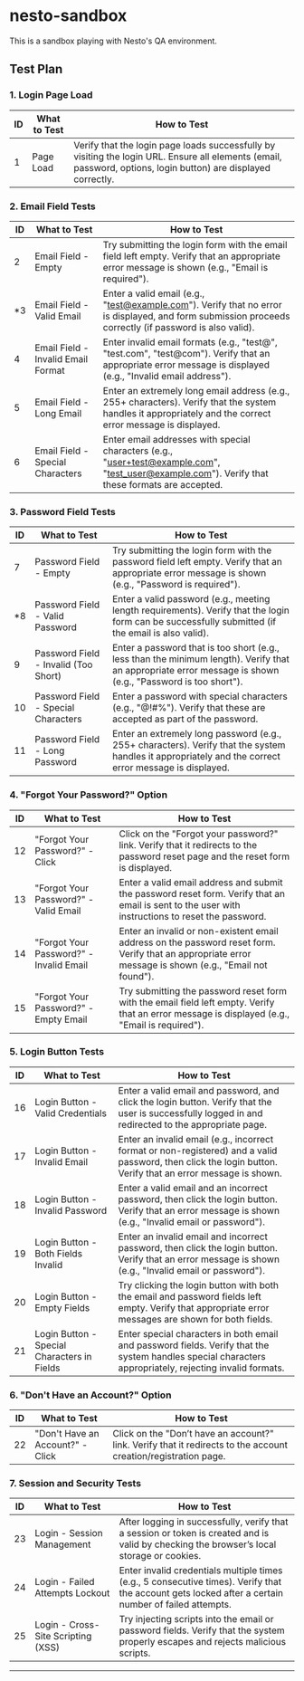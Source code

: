# nesto-sandbox

This is a sandbox playing with Nesto's QA environment.

## Test Plan

### 1. **Login Page Load**

| **ID** | **What to Test**                  | **How to Test**                                                                                                                                             |
|--------|-----------------------------------|-------------------------------------------------------------------------------------------------------------------------------------------------------------|
| 1      | Page Load                         | Verify that the login page loads successfully by visiting the login URL. Ensure all elements (email, password, options, login button) are displayed correctly. |

### 2. **Email Field Tests**

| **ID** | **What to Test**                  | **How to Test**                                                                                                                                             |
|--------|-----------------------------------|-------------------------------------------------------------------------------------------------------------------------------------------------------------|
| 2      | Email Field - Empty               | Try submitting the login form with the email field left empty. Verify that an appropriate error message is shown (e.g., "Email is required").                |
| *3      | Email Field - Valid Email         | Enter a valid email (e.g., "test@example.com"). Verify that no error is displayed, and form submission proceeds correctly (if password is also valid).        |
| 4      | Email Field - Invalid Email Format| Enter invalid email formats (e.g., "test@", "test.com", "test@com"). Verify that an appropriate error message is displayed (e.g., "Invalid email address").   |
| 5      | Email Field - Long Email          | Enter an extremely long email address (e.g., 255+ characters). Verify that the system handles it appropriately and the correct error message is displayed.    |
| 6      | Email Field - Special Characters  | Enter email addresses with special characters (e.g., "user+test@example.com", "test_user@example.com"). Verify that these formats are accepted.              |

### 3. **Password Field Tests**

| **ID** | **What to Test**                  | **How to Test**                                                                                                                                             |
|--------|-----------------------------------|-------------------------------------------------------------------------------------------------------------------------------------------------------------|
| 7      | Password Field - Empty            | Try submitting the login form with the password field left empty. Verify that an appropriate error message is shown (e.g., "Password is required").          |
| *8      | Password Field - Valid Password   | Enter a valid password (e.g., meeting length requirements). Verify that the login form can be successfully submitted (if the email is also valid).           |
| 9      | Password Field - Invalid (Too Short)| Enter a password that is too short (e.g., less than the minimum length). Verify that an appropriate error message is shown (e.g., "Password is too short").  |
| 10     | Password Field - Special Characters| Enter a password with special characters (e.g., "@!#%"). Verify that these are accepted as part of the password.                                            |
| 11     | Password Field - Long Password    | Enter an extremely long password (e.g., 255+ characters). Verify that the system handles it appropriately and the correct error message is displayed.        |

### 4. **"Forgot Your Password?" Option**

| **ID** | **What to Test**                  | **How to Test**                                                                                                                                             |
|--------|-----------------------------------|-------------------------------------------------------------------------------------------------------------------------------------------------------------|
| 12     | "Forgot Your Password?" - Click   | Click on the "Forgot your password?" link. Verify that it redirects to the password reset page and the reset form is displayed.                              |
| 13     | "Forgot Your Password?" - Valid Email | Enter a valid email address and submit the password reset form. Verify that an email is sent to the user with instructions to reset the password.            |
| 14     | "Forgot Your Password?" - Invalid Email | Enter an invalid or non-existent email address on the password reset form. Verify that an appropriate error message is shown (e.g., "Email not found").      |
| 15     | "Forgot Your Password?" - Empty Email  | Try submitting the password reset form with the email field left empty. Verify that an error message is displayed (e.g., "Email is required").               |

### 5. **Login Button Tests**

| **ID** | **What to Test**                  | **How to Test**                                                                                                                                             |
|--------|-----------------------------------|-------------------------------------------------------------------------------------------------------------------------------------------------------------|
| 16     | Login Button - Valid Credentials  | Enter a valid email and password, and click the login button. Verify that the user is successfully logged in and redirected to the appropriate page.         |
| 17     | Login Button - Invalid Email      | Enter an invalid email (e.g., incorrect format or non-registered) and a valid password, then click the login button. Verify that an error message is shown.  |
| 18     | Login Button - Invalid Password   | Enter a valid email and an incorrect password, then click the login button. Verify that an error message is shown (e.g., "Invalid email or password").       |
| 19     | Login Button - Both Fields Invalid| Enter an invalid email and incorrect password, then click the login button. Verify that an error message is shown (e.g., "Invalid email or password").       |
| 20     | Login Button - Empty Fields       | Try clicking the login button with both the email and password fields left empty. Verify that appropriate error messages are shown for both fields.          |
| 21     | Login Button - Special Characters in Fields | Enter special characters in both email and password fields. Verify that the system handles special characters appropriately, rejecting invalid formats.      |

### 6. **"Don't Have an Account?" Option**

| **ID** | **What to Test**                  | **How to Test**                                                                                                                                             |
|--------|-----------------------------------|-------------------------------------------------------------------------------------------------------------------------------------------------------------|
| 22     | "Don't Have an Account?" - Click  | Click on the "Don’t have an account?" link. Verify that it redirects to the account creation/registration page.                                              |

### 7. **Session and Security Tests**

| **ID** | **What to Test**                  | **How to Test**                                                                                                                                             |
|--------|-----------------------------------|-------------------------------------------------------------------------------------------------------------------------------------------------------------|
| 23     | Login - Session Management        | After logging in successfully, verify that a session or token is created and is valid by checking the browser’s local storage or cookies.                    |
| 24     | Login - Failed Attempts Lockout   | Enter invalid credentials multiple times (e.g., 5 consecutive times). Verify that the account gets locked after a certain number of failed attempts.         |
| 25     | Login - Cross-Site Scripting (XSS)| Try injecting scripts into the email or password fields. Verify that the system properly escapes and rejects malicious scripts.                              |

---

